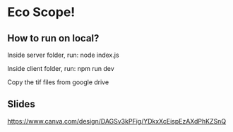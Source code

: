 # Eco Scope!

## How to run on local?

Inside server folder, run:
node index.js

Inside client folder, run:
npm run dev

Copy the tif files from google drive

## Slides

https://www.canva.com/design/DAGSv3kPFig/YDkxXcEispEzAXdPhKZSnQ
